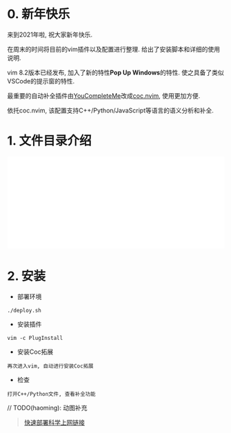 # 0. 新年快乐

来到2021年啦, 祝大家新年快乐.

在周末的时间将目前的vim插件以及配置进行整理. 给出了安装脚本和详细的使用说明.

vim 8.2版本已经发布, 加入了新的特性**Pop Up Windows**的特性. 使之具备了类似VSCode的提示窗的特性.

最重要的自动补全插件由[YouCompleteMe](https://github.com/ycm-core/YouCompleteMe.git)改成[coc.nvim](https://github.com/neoclide/coc.nvim.git), 使用更加方便. 

依托coc.nvim, 该配置支持C++/Python/JavaScript等语言的语义分析和补全.

# 1. 文件目录介绍

![folder intro](./doc/img/folder.svg)

# 2. 安装

* 部署环境

```
./deploy.sh
```

* 安装插件

```
vim -c PlugInstall
```

* 安装Coc拓展

```
再次进入vim, 自动进行安装Coc拓展
```

* 检查

```
打开C++/Python文件, 查看补全功能
```

// TODO(haoming): 动图补充


> [快速部署科学上网链接](https://邀请01.很有精神.com/auth/register?code=gCCw)
